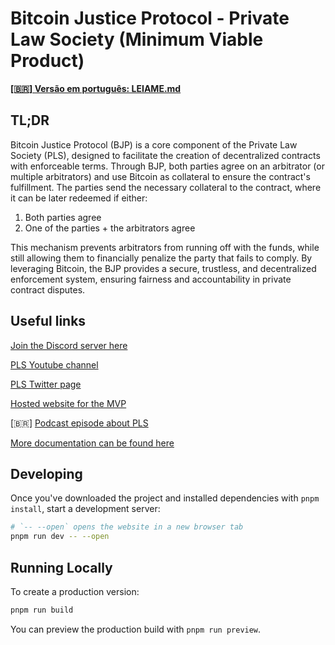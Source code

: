 # Bitcoin Justice Protocol - Private Law Society (Minimum Viable Product)

[**[🇧🇷] Versão em português: LEIAME.md**](LEIAME.md)

## TL;DR

Bitcoin Justice Protocol (BJP) is a core component of the Private Law Society (PLS), designed to facilitate the creation of decentralized contracts with enforceable terms. Through BJP, both parties agree on an arbitrator (or multiple arbitrators) and use Bitcoin as collateral to ensure the contract's fulfillment. The parties send the necessary collateral to the contract, where it can be later redeemed if either:

1. Both parties agree
2. One of the parties + the arbitrators agree

This mechanism prevents arbitrators from running off with the funds, while still allowing them to financially penalize the party that fails to comply. By leveraging Bitcoin, the BJP provides a secure, trustless, and decentralized enforcement system, ensuring fairness and accountability in private contract disputes.

## Useful links

[Join the Discord server here](https://discord.gg/PNE3PZTUNz)

[PLS Youtube channel](https://www.youtube.com/@privatelawsociety)

[PLS Twitter page](https://twitter.com/PrivateLawSoc)

[Hosted website for the MVP](https://pls-mvp.vercel.app/)

[🇧🇷] [Podcast episode about PLS](https://www.youtube.com/watch?v=NGx7h9kpPE8)

[More documentation can be found here](https://github.com/PrivateLawSociety/pls-mvp/wiki)

## Developing

Once you've downloaded the project and installed dependencies with `pnpm install`, start a development server:

```bash
# `-- --open` opens the website in a new browser tab
pnpm run dev -- --open
```

## Running Locally

To create a production version:

```bash
pnpm run build
```

You can preview the production build with `pnpm run preview`.
